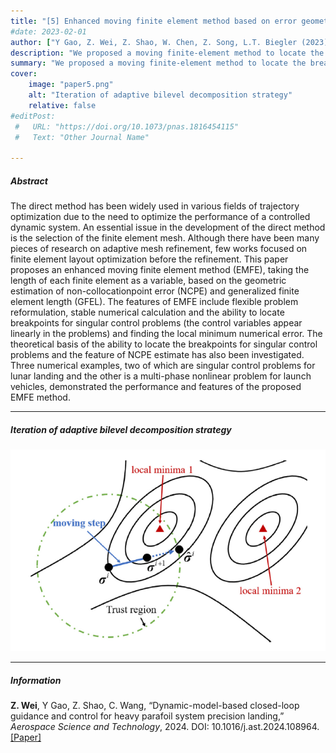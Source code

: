 ```yaml
---
title: "[5] Enhanced moving finite element method based on error geometric estimation for simultaneous trajectory optimization" 
#date: 2023-02-01
author: ["Y Gao, Z. Wei, Z. Shao, W. Chen, Z. Song, L.T. Biegler (2023)"]
description: "We proposed a moving finite-element method to locate the breakpoints of singular control problems and reduce non-collocation-point error." 
summary: "We proposed a moving finite-element method to locate the breakpoints of singular control problems and reduce non-collocation-point error." 
cover:
    image: "paper5.png"
    alt: "Iteration of adaptive bilevel decomposition strategy"
    relative: false
#editPost:
 #   URL: "https://doi.org/10.1073/pnas.1816454115"
 #   Text: "Other Journal Name"

---
```


##### Abstract

The direct method has been widely used in various fields of trajectory optimization due to the need to optimize the performance of a controlled dynamic system. An essential issue in the development of the direct method is the selection of the finite element mesh. Although there have been many pieces of research on adaptive mesh refinement, few works focused on finite element layout optimization before the refinement. This paper proposes an enhanced moving finite element method (EMFE), taking the length of each finite element as a variable, based on the geometric estimation of non-collocationpoint error (NCPE) and generalized finite element length (GFEL). The features of EMFE include flexible problem reformulation, stable numerical calculation and the ability to locate breakpoints for singular control problems (the control variables appear linearly in the problems) and finding the local minimum numerical error. The theoretical basis of the ability to locate the breakpoints for singular control problems and the feature of NCPE estimate has also been investigated. Three numerical examples, two of which are singular control problems for lunar landing and the other is a multi-phase nonlinear problem for launch vehicles, demonstrated the performance and features of the proposed EMFE method.

---

##### Iteration of adaptive bilevel decomposition strategy

![](paper5.png)


---
##### Information
**Z. Wei**, Y Gao, Z. Shao, C. Wang, “Dynamic-model-based closed-loop guidance and control for heavy parafoil system precision landing,” *Aerospace Science and Technology*, 2024. DOI: 10.1016/j.ast.2024.108964. [[Paper]](https://www.sciencedirect.com/science/article/abs/pii/S127096382400097X)


<!-- 



```BibTeX
@article{AAYY,
author = {Author 1 and Author 2},
doi = {paper_doi},
journal = {Journal},
number = {Issue},
pages = {XXX--YYY},
title ={Title},
volume = {Volume},
year = {Year}}
```

---

##### Related material

+ [Presentation slides](presentation2.pdf)
 -->
